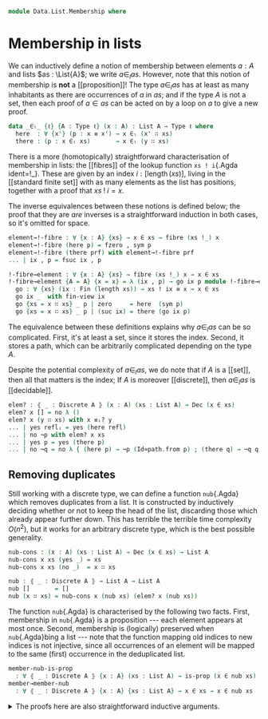 <!--
```agda
open import 1Lab.Prelude

open import Data.List.Properties
open import Data.List.Base
open import Data.Dec.Base
open import Data.Fin.Base
open import Data.Sum.Base
open import Data.Id.Base
open import Data.Bool

open import Meta.Idiom
```
-->

```agda
module Data.List.Membership where
```

<!--
```agda
private variable
  ℓ ℓ' : Level
  A B : Type ℓ
  P Q : A → Type ℓ'
  x y : A
  xs ys : List A
```
-->

# Membership in lists

We can inductively define a notion of membership between elements $a :
A$ and lists $as : \List{A}$; we write $a \in_l as$. However, note that
this notion of membership is **not** a [[proposition]]! The type $a
\in_l as$ has at least as many inhabitants as there are occurrences of
$a$ in $as$; and if the type $A$ is not a set, then each proof of $a \in
as$ can be acted on by a loop on $a$ to give a new proof.

```agda
data _∈ₗ_ {ℓ} {A : Type ℓ} (x : A) : List A → Type ℓ where
  here  : ∀ {x'} (p : x ≡ x') → x ∈ₗ (x' ∷ xs)
  there : (p : x ∈ₗ xs)       → x ∈ₗ (y ∷ xs)
```

<!--
```agda
instance
  Membership-List : ∀ {ℓ} {A : Type ℓ} → Membership A (List A) ℓ
  Membership-List = record { _∈_ = _∈ₗ_ }
```
-->

There is a more (homotopically) straightforward characterisation of
membership in lists: the [[fibres]] of the lookup function `xs !
i`{.Agda ident=!_}. These are given by an index $i :
[\operatorname{length}(xs)]$, living in the [[standard finite set]] with
as many elements as the list has positions, together with a proof that
$xs \mathbin{!} i = x$.

The inverse equivalences between these notions is defined below; the
proof that they are _are_ inverses is a straightforward induction in
both cases, so it's omitted for space.

```agda
element→!-fibre : ∀ {x : A} {xs} → x ∈ xs → fibre (xs !_) x
element→!-fibre (here p) = fzero , sym p
element→!-fibre (there prf) with element→!-fibre prf
... | ix , p = fsuc ix , p

!-fibre→element : ∀ {x : A} {xs} → fibre (xs !_) x → x ∈ xs
!-fibre→element {A = A} {x = x} = λ (ix , p) → go ix p module !-fibre→element where
  go : ∀ {xs} (ix : Fin (length xs)) → xs ! ix ≡ x → x ∈ xs
  go ix _  with fin-view ix
  go {xs = x ∷ xs} _ p | zero     = here  (sym p)
  go {xs = x ∷ xs} _ p | (suc ix) = there (go ix p)
```

The equivalence between these definitions explains why $a \in_l as$ can
be so complicated. First, it's at least a set, since it stores the
index. Second, it stores a path, which can be arbitrarily complicated
depending on the type $A$.

<!--
```agda
!-fibre→element→fibre : ∀ {x : A} {xs} (f : fibre (xs !_) x) → element→!-fibre (!-fibre→element f) ≡ f
!-fibre→element→fibre {A = A} {x = x} (ix , p) = go ix p where
  go : ∀ {xs} (ix : Fin (length xs)) (p : xs ! ix ≡ x) → element→!-fibre (!-fibre→element.go {xs = xs} ix p) ≡ (ix , p)
  go ix p with fin-view ix
  go {xs = x ∷ xs} _ p | zero = refl
  go {xs = x ∷ xs} _ p | suc ix = Σ-pathp (ap fsuc (ap fst p')) (ap snd p')
    where p' = go {xs = xs} ix p

element→!-fibre→element
  : {x : A} {xs : List A} (p : x ∈ xs) → p ≡ !-fibre→element (element→!-fibre p)
element→!-fibre→element (here p)  = refl
element→!-fibre→element (there p) = ap there (element→!-fibre→element p)

element≃!-fibre : ∀ {x : A} {xs} → (x ∈ₗ xs) ≃ fibre (xs !_) x
element≃!-fibre .fst = element→!-fibre
element≃!-fibre .snd = is-iso→is-equiv λ where
  .is-iso.inv  p → !-fibre→element p
  .is-iso.rinv p → !-fibre→element→fibre p
  .is-iso.linv p → sym (element→!-fibre→element p)
```
-->

Despite the potential complexity of $a \in_l as$, we do note that if $A$
is a [[set]], then all that matters is the index; If $A$ is moreover
[[discrete]], then $a \in_l as$ is [[decidable]].

```agda
elem? : ⦃ _ : Discrete A ⦄ (x : A) (xs : List A) → Dec (x ∈ xs)
elem? x [] = no λ ()
elem? x (y ∷ xs) with x ≡ᵢ? y
... | yes reflᵢ = yes (here refl)
... | no ¬p with elem? x xs
... | yes p = yes (there p)
... | no ¬q = no λ { (here p) → ¬p (Id≃path.from p) ; (there q) → ¬q q }
```

<!--
```agda
instance
  Dec-∈ₗ : ⦃ _ : Discrete A ⦄ {x : A} {xs : List A} → Dec (x ∈ xs)
  Dec-∈ₗ {x = x} {xs} = elem? x xs
```
-->

## Removing duplicates

Still working with a discrete type, we can define a function
`nub`{.Agda} which removes duplicates from a list. It is constructed by
inductively deciding whether or not to keep the head of the list,
discarding those which already appear further down. This has terrible
the terrible time complexity $O(n^2)$, but it works for an arbitrary
discrete type, which is the best possible generality.

```agda
nub-cons : (x : A) (xs : List A) → Dec (x ∈ xs) → List A
nub-cons x xs (yes _) = xs
nub-cons x xs (no _)  = x ∷ xs

nub : ⦃ _ : Discrete A ⦄ → List A → List A
nub []       = []
nub (x ∷ xs) = nub-cons x (nub xs) (elem? x (nub xs))
```

The function `nub`{.Agda} is characterised by the following two facts.
First, membership in `nub`{.Agda} is a proposition --- each element
appears at most once. Second, membership is (logically) preserved when
`nub`{.Agda}bing a list --- note that the function mapping old indices
to new indices is not injective, since all occurrences of an element
will be mapped to the same (first) occurrence in the deduplicated list.

```agda
member-nub-is-prop
  : ∀ ⦃ _ : Discrete A ⦄ {x : A} (xs : List A) → is-prop (x ∈ nub xs)
member→member-nub
  : ∀ ⦃ _ : Discrete A ⦄ {x : A} {xs : List A} → x ∈ xs → x ∈ nub xs
```

<details>
<summary>The proofs here are also straightforward inductive arguments.</summary>

```agda
member-nub-is-prop (x ∷ xs) p1 p2 with elem? x (nub xs) | p1 | p2
... | yes p | p1 | p2 = member-nub-is-prop xs p1 p2
... | no ¬p | here  p1 | here  p2 = ap _∈ₗ_.here (Discrete→is-set auto _ _ p1 p2)
... | no ¬p | here  p1 | there p2 = absurd (¬p (subst (_∈ nub xs) p1 p2))
... | no ¬p | there p1 | here  p2 = absurd (¬p (subst (_∈ nub xs) p2 p1))
... | no ¬p | there p1 | there p2 = ap there (member-nub-is-prop xs p1 p2)

member→member-nub {xs = x ∷ xs} (here p) with elem? x (nub xs)
... | yes x∈nub = subst (_∈ nub xs) (sym p) x∈nub
... | no ¬x∈nub = here p
member→member-nub {xs = x ∷ xs} (there α) with elem? x (nub xs)
... | yes x∈nub = member→member-nub α
... | no ¬x∈nub = there (member→member-nub α)
```

</details>

<!--
```agda
!-tabulate : ∀ {n} (f : Fin n → A) i → tabulate f ! i ≡ f (subst Fin (length-tabulate f) i)
!-tabulate _ ix with fin-view ix
!-tabulate {n = suc n} f _ | zero  = refl
!-tabulate {n = suc n} f _ | suc i = !-tabulate (f ∘ fsuc) i

!-tabulate-fibre : ∀ {n} (f : Fin n → A) x → fibre (tabulate f !_) x ≃ fibre f x
!-tabulate-fibre f x = Σ-ap (path→equiv (ap Fin (length-tabulate f))) λ i →
  path→equiv (ap (_≡ x) (!-tabulate f i))

member-tabulate : ∀ {n} (f : Fin n → A) x → (x ∈ tabulate f) ≃ fibre f x
member-tabulate f x = element≃!-fibre ∙e !-tabulate-fibre f x
```
-->

<!--
```agda
map-member
  : ∀ {A : Type ℓ} {B : Type ℓ'} (f : A → B) {x : A} {xs : List A}
  → x ∈ xs → f x ∈ map f xs
map-member f (here p)  = here (ap f p)
map-member f (there x) = there (map-member f x)

++-memberₗ : x ∈ₗ xs → x ∈ₗ (xs ++ ys)
++-memberₗ (here p)  = here p
++-memberₗ (there p) = there (++-memberₗ p)

++-memberᵣ : x ∈ₗ ys → x ∈ₗ (xs ++ ys)
++-memberᵣ {xs = []}     p = p
++-memberᵣ {xs = x ∷ xs} p = there (++-memberᵣ p)
```
-->

<!--
```agda
any-one-of
  : ∀ {ℓ} {A : Type ℓ}
  → (f : A → Bool) (x : A) (xs : List A)
  → x ∈ xs → f x ≡ true
  → any-of f xs ≡ true
any-one-of f x (y ∷ xs) (here x=y) x-true =
  ap₂ or (subst (λ e → f e ≡ true) x=y x-true) refl
any-one-of f x (y ∷ xs) (there x∈xs) x-true =
  ap₂ or refl (any-one-of f x xs x∈xs x-true) ∙ or-truer _
```
-->
